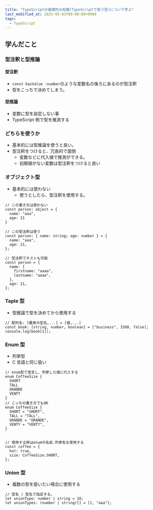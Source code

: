 ```yaml
---
title: "TypeScriptの基礎的な知識(TypeScriptで扱う型)について学ぶ"
last_modified_at: 2025-05-03T00:00:00+0900
tags:
  - TypeScript
---
```


## 学んだこと

### 型注釈と型推論

#### 型注釈

- `const hasValue :number`のような変数名の後ろにあるのが型注釈
- 型をこっちで決めてしまう。

#### 型推論

- 変数に型を設定しない事
- TypeScript 側で型を推測する

### どちらを使うか

- 基本的には型推論を使うと良い。
- 型注釈をつけると、冗長的で面倒
  - 変数などに代入値で推測ができる。
  - 初期値がない変数は型注釈をつけると良い

### オブジェクト型

- 基本的には使わない
  - 使うとしたら、型注釈を使用する。

```
// この書き方は使わない
const person: object = {
  name: "aaa",
  age: 21
}

// この型注釈は使う
const person: { name: string; age: number } = {
  name: "aaa",
  age: 21,
};

// 型注釈でネストも可能
const person = {
  name: {
    firstname: "aaaa",
    lastname: "aaaa",
  },
  age: 21,
};
```

### Taple 型

- 型推論で型を決めてから使用する

```
// 配列名: [要素の型名,...] = [値,...]
const book: [string, number, boolean] = ["business", 1500, false];
console.log(book[1]);
```

### Enum 型

- 列挙型
- C 言語と同じ扱い

```
// enum型で宣言し、列挙した値に代入する
enum CoffeeSize {
  SHORT
  TALL
  GRANDE
  VENTY
}
// こっちの書き方でもOK
enum CoffeeSize {
  SHORT = "SHORT",
  TALL = "TALL",
  GRANDE = "GRANDE",
  VENTY = "VENTY",
}


// 使用する時はenumの名前.列挙名を使用する
const coffee = {
  hot: true,
  size: CoffeeSize.SHORT,
};

```

### Union 型

- 複数の型を扱いたい場合に使用する

```
// 型名 | 型名で指定する。
let unionType: number | string = 10;
let unionTypes: (number | string)[] = [1, "aaa"];
```
